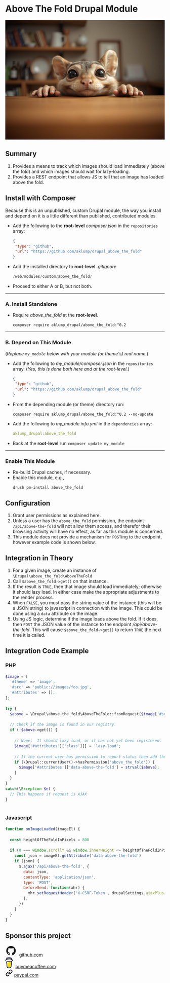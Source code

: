 # Above The Fold Drupal Module

![Above the Fold](images/above_the_fold.jpg)

## Summary

1. Provides a means to track which images should load immediately (above the fold) and which images should wait for lazy-loading.
2. Provides a REST endpoint that allows JS to tell that an image has loaded above the fold.

## Install with Composer

Because this is an unpublished, custom Drupal module, the way you install and depend on it is a little different than published, contributed modules.

* Add the following to the **root-level** _composer.json_ in the `repositories` array:
    ```json
    {
     "type": "github",
     "url": "https://github.com/aklump/drupal_above_the_fold"
    }
    ```
* Add the installed directory to **root-level** _.gitignore_
  
   ```php
   /web/modules/custom/above_the_fold/
   ```
* Proceed to either A or B, but not both.
---
### A. Install Standalone
* Require _above_the_fold_ at the **root-level**.
    ```
    composer require aklump_drupal/above_the_fold:^0.2
    ```
---
### B. Depend on This Module

(_Replace `my_module` below with your module (or theme's) real name._)

* Add the following to _my_module/composer.json_ in the `repositories` array. (_Yes, this is done both here and at the root-level._)
    ```json
    {
     "type": "github",
     "url": "https://github.com/aklump/drupal_above_the_fold"
    }
    ```
* From the depending module (or theme) directory run:
    ```
    composer require aklump_drupal/above_the_fold:^0.2 --no-update
    ```

* Add the following to _my_module.info.yml_ in the `dependencies` array:
    ```yaml
    aklump_drupal:above_the_fold
    ```
* Back at the **root-level** run `composer update my_module`


---
### Enable This Module

* Re-build Drupal caches, if necessary.
* Enable this module, e.g.,
  ```shell
  drush pm-install above_the_fold
  ```

## Configuration

1. Grant user permissions as explained here.
2. Unless a user has the `above_the_fold` permission, the endpoint `/api/above-the-fold` will not allow them access, and therefor their browsing activity will have no effect, as far as this module is concerned.
3. This module does not provide a mechanism for `POST`ing to the endpoint, however example code is shown below.

## Integration in Theory

1. For a given image, create an instance of `\Drupal\above_the_fold\AboveTheFold`
2. Call `$above_the_fold->get()` on that instance.
3. If the result is `TRUE`, then that image should load immediately; otherwise it should lazy load. In either case make the appropriate adjustments to the render process.
4. When `FALSE`, you must pass the string value of the instance (this will be a JSON string) to javascript in connection with the image. This could be done using a `data` attribute on the image.
5. Using JS logic, determine if the image loads above the fold. If it does, then `POST` the JSON value of the instance to the endpoint _/api/above-the-fold_. This will cause `$above_the_fold->get()` to return `TRUE` the next time it is called.

## Integration Code Example

### PHP

```php
$image = [
  '#theme' => 'image',
  '#src' => 'public://images/foo.jpg',
  '#attributes' => [],
];

try {
  $above = \Drupal\above_the_fold\AboveTheFold::fromRequest($image['#src'], \Drupal::request());

  // Check if the image is found in our registry.
  if (!$above->get()) {

    // Nope.  It should lazy load, or it has not yet been registered.
    $image['#attributes']['class'][] = 'lazy-load';

    // If the current user has permission to report status then add the data attribute that will be used by JS to POST.
    if (\Drupal::currentUser()->hasPermission('above_the_fold')) {
      $image['#attributes']['data-above-the-fold'] = strval($above);
    }
  }
}
catch(\Exception $e) {
  // This happens if request is AJAX
}



```

### Javascript

```js
function onImageLoaded(imageEl) {

  const heightOfTheFoldInPixels = 800

  if (0 === window.scrollY && window.innerHeight <= heightOfTheFoldInPixels) {
    const json = imageEl.getAttribute('data-above-the-fold')
    if (json) {
      $.ajax('/api/above-the-fold', {
        data: json,
        contentType: 'application/json',
        type: 'POST',
        beforeSend: function(xhr) {
          xhr.setRequestHeader('X-CSRF-Token', drupalSettings.ajaxPlus.csrfToken)
        },
      })
    }
  }
}
```

## Sponsor this project


  <div><svg width="36" height="36" viewBox="0 0 48 48" fill="none" xmlns="http://www.w3.org/2000/svg"><circle cx="24" cy="24" r="20" fill="#181717"/><path d="M6.813 34.235a20.056 20.056 0 0 0 10.864 8.743c1 .183 1.366-.434 1.366-.965 0-.22-.004-.607-.01-1.126-.005-.602-.012-1.38-.018-2.275-5.563 1.209-6.736-2.681-6.736-2.681-.91-2.31-2.221-2.925-2.221-2.925-1.816-1.24.137-1.216.137-1.216 2.008.142 3.063 2.061 3.063 2.061 1.784 3.056 4.682 2.173 5.821 1.663.182-1.293.698-2.175 1.27-2.675-4.441-.504-9.11-2.22-9.11-9.884 0-2.183.78-3.969 2.059-5.367-.207-.506-.893-2.54.195-5.293 0 0 1.68-.538 5.5 2.05A19.154 19.154 0 0 1 24 13.672c1.698.008 3.41.23 5.007.673 3.819-2.588 5.495-2.05 5.495-2.05 1.091 2.754.405 4.787.198 5.293 1.282 1.398 2.057 3.183 2.057 5.366 0 7.684-4.677 9.375-9.132 9.87.718.617 1.358 1.837 1.358 3.704 0 1.787-.011 3.344-.019 4.376-.003.51-.006.892-.006 1.11 0 .535.36 1.157 1.375.962a20.043 20.043 0 0 0 9.207-6.386C35.873 41.11 30.274 44 24 44c-7.306 0-13.696-3.917-17.187-9.765z" fill="#fff"/></svg>
&nbsp;<a href="https://github.com/sponsors/aklump">github.com</a></div>

  <div><svg width="24" height="34" viewBox="0 0 27 39" fill="none" xmlns="http://www.w3.org/2000/svg"><path d="M14.32 17.912c-1.392.596-2.972 1.272-5.02 1.272a9.507 9.507 0 0 1-2.534-.35l1.416 14.543a2.43 2.43 0 0 0 2.422 2.23s2.008.104 2.678.104c.722 0 2.884-.104 2.884-.104a2.43 2.43 0 0 0 2.422-2.23l1.517-16.07c-.678-.231-1.363-.385-2.134-.385-1.334 0-2.409.459-3.65.99z" fill="#FD0"/><path d="M26.658 10.36l-.213-1.075c-.191-.965-.626-1.877-1.617-2.226-.317-.112-.677-.16-.921-.39-.244-.232-.316-.59-.372-.923-.104-.611-.202-1.222-.31-1.832-.091-.524-.164-1.113-.405-1.594-.313-.645-.962-1.023-1.608-1.273a9.27 9.27 0 0 0-1.01-.312c-1.614-.426-3.31-.582-4.97-.672a41.712 41.712 0 0 0-5.975.1C7.777.296 6.22.46 4.815.97c-.514.188-1.043.412-1.434.81-.48.487-.636 1.24-.286 1.849.25.432.67.737 1.117.939a9.05 9.05 0 0 0 1.814.59c1.737.384 3.535.535 5.31.599 1.966.079 3.936.015 5.893-.193a33.78 33.78 0 0 0 1.449-.191c.568-.087.932-.83.765-1.347-.2-.619-.739-.859-1.347-.765l-.269.04-.064.01c-.207.025-.413.05-.619.072-.426.046-.853.084-1.28.113a43.05 43.05 0 0 1-5.71.01 35.996 35.996 0 0 1-1.87-.173L8.1 3.311l-.04-.006-.192-.028a20.16 20.16 0 0 1-1.17-.208.176.176 0 0 1 0-.343h.008a18.975 18.975 0 0 1 1.353-.238h.003c.212-.014.425-.052.636-.077a40.497 40.497 0 0 1 5.533-.195 36.537 36.537 0 0 1 3.258.233c.073.01.147.02.22.028l.149.022c.431.064.86.142 1.288.234.633.138 1.446.182 1.728.876.09.22.13.465.18.696l.063.294a.383.383 0 0 1 .13 2.56h-.004l-.091.013-.09.012a55.401 55.401 0 0 1-2.554.271 59.293 59.293 0 0 1-5.107.206 59.883 59.883 0 0 1-7.588-.49c.191.024-.138-.02-.205-.029a43.803 43.803 0 0 1-.47-.068c-.525-.079-1.047-.176-1.57-.26-.634-.105-1.24-.053-1.813.26-.47.257-.852.652-1.092 1.132-.247.51-.32 1.067-.431 1.616-.11.55-.283 1.14-.218 1.704.14 1.217.991 2.205 2.215 2.427a64.094 64.094 0 0 0 18.32.607.78.78 0 0 1 .863.857l-.116 1.125-.7 6.822c-.243 2.388-.488 4.776-.735 7.163l-.208 2.017c-.067.661-.077 1.344-.202 1.998-.198 1.028-.895 1.66-1.91 1.891-.931.212-1.882.323-2.837.332-1.058.005-2.115-.042-3.173-.036-1.13.006-2.513-.098-3.385-.938-.766-.739-.872-1.895-.977-2.895-.139-1.323-.277-2.647-.413-3.97l-.767-7.358-.496-4.76-.024-.236c-.06-.568-.462-1.124-1.095-1.096-.543.024-1.16.485-1.096 1.095l.368 3.53.76 7.301.649 6.223c.041.397.08.795.124 1.193.239 2.171 1.897 3.342 3.95 3.671 1.2.193 2.429.233 3.646.253 1.56.025 3.136.085 4.671-.198 2.274-.417 3.98-1.936 4.224-4.291l.209-2.041.692-6.75.755-7.354.345-3.37a.782.782 0 0 1 .63-.688c.65-.127 1.272-.343 1.735-.838.736-.788.883-1.815.622-2.851zm-24.463.728c.01-.005-.008.08-.016.12-.001-.06.002-.113.016-.12zm.063.488c.006-.004.021.017.037.042-.024-.023-.04-.04-.037-.042zm.062.082c.023.038.035.062 0 0zm.125.101h.003c0 .004.006.007.008.011a.078.078 0 0 0-.011-.01zm21.826-.151c-.234.222-.586.325-.934.377-3.9.579-7.858.872-11.802.742-2.822-.096-5.615-.41-8.409-.804-.274-.039-.57-.089-.759-.29-.354-.381-.18-1.148-.088-1.608.085-.421.246-.983.748-1.043.782-.092 1.69.238 2.464.356a46.65 46.65 0 0 0 2.806.341c4.006.365 8.08.309 12.068-.225a50.281 50.281 0 0 0 2.173-.341c.643-.115 1.356-.332 1.744.334.267.454.302 1.061.261 1.574a.878.878 0 0 1-.273.587h.001z" fill="#0D0C22"/></svg>
&nbsp;<a href="https://buymeacoffee.com/aklump">buymeacoffee.com</a></div>

  <div><svg class="octicon octicon-link color-fg-muted" viewBox="0 0 16 16" width="24" height="24"><path d="M7.775 3.275l1.25-1.25a3.5 3.5 0 1 1 4.95 4.95l-2.5 2.5a3.5 3.5 0 0 1-4.95 0 .751.751 0 0 1 .018-1.042.751.751 0 0 1 1.042-.018 1.998 1.998 0 0 0 2.83 0l2.5-2.5a2.002 2.002 0 0 0-2.83-2.83l-1.25 1.25a.751.751 0 0 1-1.042-.018.751.751 0 0 1-.018-1.042zm-4.69 9.64a1.998 1.998 0 0 0 2.83 0l1.25-1.25a.751.751 0 0 1 1.042.018.751.751 0 0 1 .018 1.042l-1.25 1.25a3.5 3.5 0 1 1-4.95-4.95l2.5-2.5a3.5 3.5 0 0 1 4.95 0 .751.751 0 0 1-.018 1.042.751.751 0 0 1-1.042.018 1.998 1.998 0 0 0-2.83 0l-2.5 2.5a1.998 1.998 0 0 0 0 2.83z"/></svg>&nbsp;<a href="https://www.paypal.com/cgi-bin/webscr?cmd=_s-xclick&hosted_button_id=4E5KZHDQCEUV8&item_name=Open%20Source%20Sponsorship">paypal.com</a></div>
